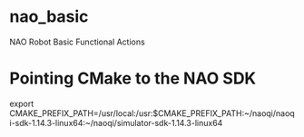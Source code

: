 nao_basic
=========

NAO Robot Basic Functional Actions



Pointing CMake to the NAO SDK
=============================

export CMAKE_PREFIX_PATH=/usr/local:/usr:$CMAKE_PREFIX_PATH:~/naoqi/naoqi-sdk-1.14.3-linux64:~/naoqi/simulator-sdk-1.14.3-linux64
